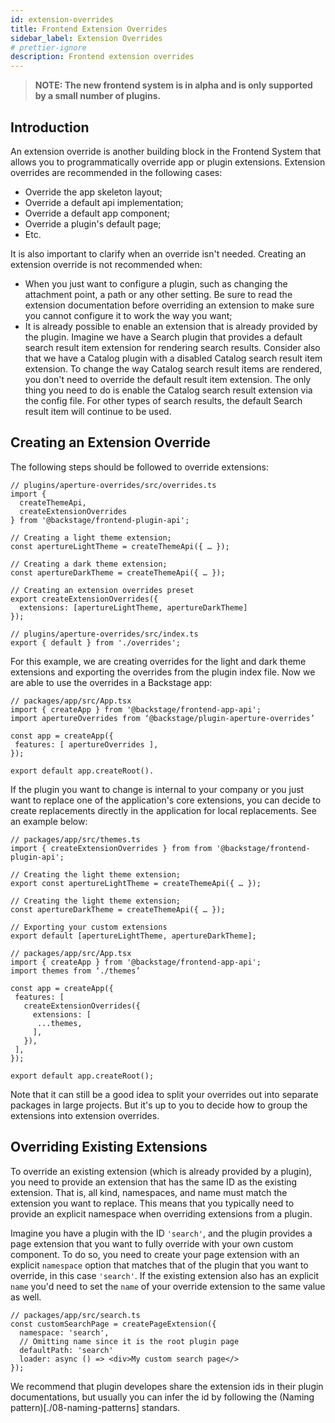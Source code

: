 ```yaml
---
id: extension-overrides
title: Frontend Extension Overrides
sidebar_label: Extension Overrides
# prettier-ignore
description: Frontend extension overrides
---
```


> **NOTE: The new frontend system is in alpha and is only supported by a small number of plugins.**

## Introduction

An extension override is another building block in the Frontend System that allows you to programmatically override app or plugin extensions. Extension overrides are recommended in the following cases:

- Override the app skeleton layout;
- Override a default api implementation;
- Override a default app component;
- Override a plugin's default page;
- Etc.

It is also important to clarify when an override isn't needed. Creating an extension override is not recommended when:

- When you just want to configure a plugin, such as changing the attachment point, a path or any other setting. Be sure to read the extension documentation before overriding an extension to make sure you cannot configure it to work the way you want;
- It is already possible to enable an extension that is already provided by the plugin. Imagine we have a Search plugin that provides a default search result item extension for rendering search results. Consider also that we have a Catalog plugin with a disabled Catalog search result item extension. To change the way Catalog search result items are rendered, you don't need to override the default result item extension. The only thing you need to do is enable the Catalog search result extension via the config file. For other types of search results, the default Search result item will continue to be used.

## Creating an Extension Override

The following steps should be followed to override extensions:

```tsx
// plugins/aperture-overrides/src/overrides.ts
import {
  createThemeApi,
  createExtensionOverrides
} from '@backstage/frontend-plugin-api';

// Creating a light theme extension;
const apertureLightTheme = createThemeApi({ … });

// Creating a dark theme extension;
const apertureDarkTheme = createThemeApi({ … });

// Creating an extension overrides preset
export createExtensionOverrides({
  extensions: [apertureLightTheme, apertureDarkTheme]
});

// plugins/aperture-overrides/src/index.ts
export { default } from './overrides';
```

For this example, we are creating overrides for the light and dark theme extensions and exporting the overrides from the plugin index file. Now we are able to use the overrides in a Backstage app:

```tsx
// packages/app/src/App.tsx
import { createApp } from '@backstage/frontend-app-api';
import apertureOverrides from ‘@backstage/plugin-aperture-overrides’

const app = createApp({
 features: [ apertureOverrides ],
});

export default app.createRoot().
```

If the plugin you want to change is internal to your company or you just want to replace one of the application's core extensions, you can decide to create replacements directly in the application for local replacements. See an example below:

```tsx
// packages/app/src/themes.ts
import { createExtensionOverrides } from from '@backstage/frontend-plugin-api';

// Creating the light theme extension;
export const apertureLightTheme = createThemeApi({ … });

// Creating the light theme extension;
const apertureDarkTheme = createThemeApi({ … });

// Exporting your custom extensions
export default [apertureLightTheme, apertureDarkTheme];

// packages/app/src/App.tsx
import { createApp } from '@backstage/frontend-app-api';
import themes from ‘./themes’

const app = createApp({
 features: [
   createExtensionOverrides({
     extensions: [
      ...themes,
     ],
   }),
 ],
});

export default app.createRoot();
```

Note that it can still be a good idea to split your overrides out into separate packages in large projects. But it's up to you to decide how to group the extensions into extension overrides.

## Overriding Existing Extensions

To override an existing extension (which is already provided by a plugin), you need to provide an extension that has the same ID as the existing extension. That is, all kind, namespaces, and name must match the extension you want to replace. This means that you typically need to provide an explicit namespace when overriding extensions from a plugin.

Imagine you have a plugin with the ID `'search'`, and the plugin provides a page extension that you want to fully override with your own custom component. To do so, you need to create your page extension with an explicit `namespace` option that matches that of the plugin that you want to override, in this case `'search'`. If the existing extension also has an explicit `name` you'd need to set the `name` of your override extension to the same value as well.

```tsx
// packages/app/src/search.ts
const customSearchPage = createPageExtension({
  namespace: 'search',
  // Omitting name since it is the root plugin page
  defaultPath: 'search'
  loader: async () => <div>My custom search page</>
});
```

We recommend that plugin developes share the extension ids in their plugin documentations, but usually you can infer the id by following the (Naming pattern)[./08-naming-patterns] standars.
